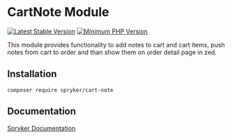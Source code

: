 # CartNote Module
[![Latest Stable Version](https://poser.pugx.org/spryker/cart-note/v/stable.svg)](https://packagist.org/packages/spryker/cart-note)
[![Minimum PHP Version](https://img.shields.io/badge/php-%3E%3D%208.2-8892BF.svg)](https://php.net/)

This module provides functionality to add notes to cart and cart items, push notes from cart to order and than show them on order detail page in zed.

## Installation

```
composer require spryker/cart-note
```

## Documentation

[Spryker Documentation](https://docs.spryker.com)
